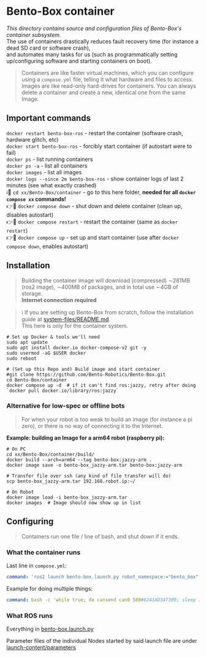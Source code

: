 # Bento-Box container
*This directory contains source and configuration files of Bento-Box's container subsystem.*  
The use of containers drastically reduces fault recovery time (for instance a dead SD card or software crash),  
and automates many tasks for us (such as programmatically setting up/configuring software and starting containers on boot).

> Containers are like faster virtual machines, which you can configure using a `compose.yml` file, telling it what hardware and files to access.  
> Images are like read-only hard-drives for containers. You can always delete a container and create a new, identical one from the same Image.


## Important commands
`docker restart bento-box-ros` - restart the container (software crash, hardware glitch, etc)  
`docker start bento-box-ros` - forcibly start container (if autostart were to fail)  
`docker ps` - list running containers  
`docker ps -a` - list all containers  
`docker images` - list all images  
`docker logs --since 2m bento-box-ros` - show container logs of last 2 minutes (see what exactly crashed)  
ℹ️📂 `cd xx/Bento-Box/container` - go to this here folder, **needed for all `docker compose xx` commands!**  
👉📁 `docker compose down` - shut down and delete container (clean up, disables autostart)  
👉📁 `docker compose restart` - restart the container (same as `docker restart`)  
👉📁 `docker compose up` - set up and start container (use after `docker compose down`, enables autostart)  


## Installation
> Building the container image will download (compressed) ∼281MB (ros2 image), ∼400MB of packages, and in total use ∼4GB of storage.  
> **Internet connection required**

> ℹ️ If you are setting up Bento-Box from scratch, follow the installation guide at [system-files/README.md](../system-files/README.md).  
> This here is only for the container system.

```shell
# Set up Docker & tools we'll need
sudo apt update
sudo apt install docker.io docker-compose-v2 git -y
sudo usermod -aG $USER docker
sudo reboot

# (Set up this Repo and) Build image and start container
#git clone https://github.com/Bento-Robotics/Bento-Box.git
cd Bento-Box/container
docker compose up -d  # if it can't find ros:jazzy, retry after doing `docker pull docker.io/library/ros:jazzy`
```

### Alternative for low-spec or offline bots
> For when your robot is too weak to build an image (for instance a pi zero), or there is no way of connecting it to the Internet.

**Example: building an Image for a arm64 robot (raspberry pi):**
```shell
# On PC
cd xx/Bento-Box/container/build/
docker build --arch=arm64 --tag bento-box:jazzy-arm .
docker image save -o bento-box_jazzy-arm.tar bento-box:jazzy-arm

# Transfer file over ssh (any kind of file transfer will do)
scp bento-box_jazzy-arm.tar 192.168.robot.ip:~/

# On Robot
docker image load -i bento-box_jazzy-arm.tar
docker images  # Image should now show up in list
```


## Configuring
> Containers run one file / line of bash, and shut down if it ends.

### What the container runs
Last line in `compose.yml`:
```yml
command: 'ros2 launch bento-box.launch.py robot_namespace:="bento_box"'
```

Example for doing multiple things:
```yml
command: bash -c 'while true; do cansend can0 580#0241AD347300; sleep 1; done&  ros2 launch bento-box.launch.py robot_namespace:="bento_box"''
```

### What ROS runs
Everything in [bento-box.launch.py](./launch-content/bento-box.launch.py)

Parameter files of the individual Nodes started by said launch file are under [launch-content/parameters](./launch-content/parameters/)
